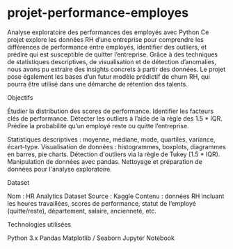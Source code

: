 # projet-performance-employes
Analyse exploratoire des performances des employés avec Python
Ce projet explore les données RH d’une entreprise pour comprendre les différences de performance entre employés, identifier des outliers, et prédire qui est susceptible de quitter l’entreprise. Grâce à des techniques de statistiques descriptives, de visualisation et de détection d’anomalies, nous avons pu extraire des insights concrets à partir des données. Le projet pose également les bases d’un futur modèle prédictif de churn RH, qui pourra être utilisé dans une démarche de rétention des talents.

Objectifs

Étudier la distribution des scores de performance.
Identifier les facteurs clés de performance.
Détecter les outliers à l’aide de la règle des 1.5 * IQR.
Prédire la probabilité qu’un employé reste ou quitte l’entreprise.

Statistiques descriptives : moyenne, médiane, mode, quartiles, variance, écart-type.
 Visualisation de données : histogrammes, boxplots, diagrammes en barres, pie charts.
 Détection d'outliers via la règle de Tukey (1.5 * IQR).
 Manipulation de données avec pandas.
 Nettoyage et préparation de données pour l'analyse exploratoire.

Dataset

Nom : HR Analytics Dataset
Source : Kaggle
Contenu : données RH incluant les heures travaillées, scores de performance, statut de l’employé (quitte/reste), département, salaire, ancienneté, etc.

Technologies utilisées

Python 3.x
Pandas
Matplotlib / Seaborn
Jupyter Notebook
